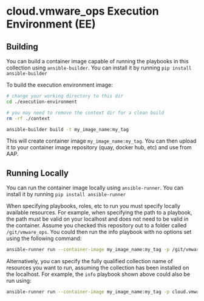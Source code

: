 # cloud.vmware_ops Execution Environment (EE)

## Building

You can build a container image capable of running the playbooks in this collection using `ansible-builder`.
You can install it by running `pip install ansible-builder`

To build the execution environment image:
```bash
# change your working directory to this dir
cd ./execution-environment

# you may need to remove the context dir for a clean build
rm -rf ./context

ansible-builder build -t my_image_name:my_tag
```

This will create container image `my_image_name:my_tag`.
You can then upload it to your container image repository (quay, docker hub, etc) and use from AAP.


## Running Locally

You can run the container image locally using `ansible-runner`.
You can install it by running `pip install ansible-runner`

When specifying playbooks, roles, etc to run you must specify locally available resources. For example, when specifying the path to a playbook, the path must be valid on your localhost and does not need to be valid in the container.
Assume you checked this repository out to a folder called `/git/vmware_ops`. You could then run the info playbook with no options set using the following command:
```bash
ansible-runner run --container-image my_image_name:my_tag -p /git/vmware_ops/playbooks/info.yml /tmp
```

Alternatively, you can specify the fully qualified collection name of resources you want to run, assuming the collection has been installed on the localhost. For example, the `info` playbook shown above could also be run using:
```bash
ansible-runner run --container-image my_image_name:my_tag -p cloud.vmware_ops.info /tmp
```
